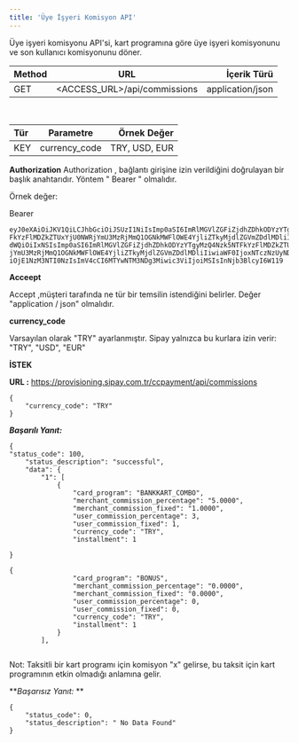 ```yaml
---
title: 'Üye İşyeri Komisyon API'
---
```


Üye işyeri komisyonu API'si, kart programına göre üye işyeri komisyonunu ve son kullanıcı komisyonunu döner.

| Method                        | URL                         | İçerik Türü |
| :-------------------------- | :---------------------------: | -------------------: |
| GET | <ACCESS_URL>/api/commissions | application/json |

</br>

| Tür                        | Parametre                         | Örnek Değer |
| :-------------------------- | :---------------------------: | -------------------: |
| KEY | currency_code | TRY, USD, EUR |

**Authorization**
Authorization  , bağlantı girişine izin verildiğini doğrulayan bir başlık anahtarıdır. Yöntem " Bearer " olmalıdır.

Örnek değer:

Bearer 
``` markup
eyJ0eXAiOiJKV1QiLCJhbGciOiJSUzI1NiIsImp0aSI6ImRlMGVlZGFiZjdhZDhkODYzYTgyMzQ4Nzk5NT
FkYzFlMDZkZTUxYjU0NWRjYmU3MzRjMmQ1OGNkMWFlOWE4YjliZTkyMjdlZGVmZDdlMDliIn0.eyJh
dWQiOiIxNSIsImp0aSI6ImRlMGVlZGFiZjdhZDhkODYzYTgyMzQ4Nzk5NTFkYzFlMDZkZTUxYjU0NWR
jYmU3MzRjMmQ1OGNkMWFlOWE4YjliZTkyMjdlZGVmZDdlMDliIiwiaWF0IjoxNTczNzUyNDcyLCJuYmY
iOjE1NzM3NTI0NzIsImV4cCI6MTYwNTM3NDg3Miwic3ViIjoiMSIsInNjb3BlcyI6W119

```

**Acceept**

Accept ,müşteri tarafında ne tür bir temsilin istendiğini belirler. Değer "application / json" olmalıdır.

**currency_code**

Varsayılan olarak "TRY" ayarlanmıştır. Sipay yalnızca bu kurlara izin verir: "TRY", "USD", "EUR"


**İSTEK**

**URL :** https://provisioning.sipay.com.tr/ccpayment/api/commissions

``` markup
{
    "currency_code": "TRY"
}
```

**_Başarılı Yanıt:_** 

``` markup
{
"status_code": 100,
    "status_description": "successful",
    "data": {
        "1": [
            {
                "card_program": "BANKKART_COMBO",
                "merchant_commission_percentage": "5.0000",
                "merchant_commission_fixed": "1.0000",
                "user_commission_percentage": 3,
                "user_commission_fixed": 1,
                "currency_code": "TRY",
                "installment": 1
  
}

{
                "card_program": "BONUS",
                "merchant_commission_percentage": "0.0000",
                "merchant_commission_fixed": "0.0000",
                "user_commission_percentage": 0,
                "user_commission_fixed": 0,
                "currency_code": "TRY",
                "installment": 1
            }
        ],


```

Not: Taksitli bir kart programı için komisyon "x" gelirse, bu taksit için kart programının etkin olmadığı anlamına gelir.

**_Başarısız  Yanıt:_ **

``` markup
{
    "status_code": 0,
    "status_description": " No Data Found"
}

```

